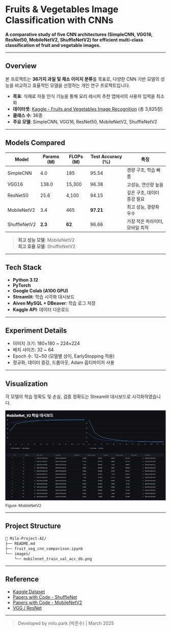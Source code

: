 # Fruits & Vegetables Image Classification with CNNs

**A comparative study of five CNN architectures (SimpleCNN, VGG16, ResNet50, MobileNetV2, ShuffleNetV2) for efficient multi-class classification of fruit and vegetable images.**

---

## Overview

본 프로젝트는 **36가지 과일 및 채소 이미지 분류**를 목표로, 다양한 CNN 기반 모델의 성능을 비교하고 효율적인 모델을 선정하는 개인 연구 프로젝트입니다. 

- **목표**: 식재료 자동 인식 기능을 통해 요리 레시피 추천 앱에서의 사용자 입력을 최소화
- **데이터셋**: [Kaggle - Fruits and Vegetables Image Recognition](https://www.kaggle.com/datasets/kritikseth/fruit-and-vegetable-image-recognition) (총 3,825장)
- **클래스 수**: 36종
- **주요 모델**: SimpleCNN, VGG16, ResNet50, MobileNetV2, ShuffleNetV2

---

## Models Compared

| Model           | Params (M) | FLOPs (M) | Test Accuracy (%) | 특징 |
|----------------|------------|-----------|--------------------|------|
| SimpleCNN       | 4.0        | 185       | 95.54              | 경량 구조, 학습 빠름 |
| VGG16           | 138.0      | 15,300    | 96.38              | 고성능, 연산량 높음 |
| ResNet50        | 25.6       | 4,100     | 94.15              | 깊은 구조, 데이터 증강 필요 |
| MobileNetV2     | 3.4        | 465       | **97.21**          | 최고 성능, 경량화 우수 |
| ShuffleNetV2    | **2.3**    | **62**    | 96.66              | 가장 적은 파라미터, 모바일 최적 |

>  **최고 성능 모델**: MobileNetV2  
>  **최고 효율 모델**: ShuffleNetV2

---

##  Tech Stack

- **Python 3.12**
- **PyTorch**
- **Google Colab (A100 GPU)**
- **Streamlit**: 학습 시각화 대시보드
- **Aiven MySQL + DBeaver**: 학습 로그 저장
- **Kaggle API**: 데이터 다운로드

---

##  Experiment Details

- 이미지 크기: 180×180 ~ 224×224
- 배치 사이즈: 32 ~ 64
- Epoch 수: 12~50 (모델별 상이, EarlyStopping 적용)
- 정규화, 데이터 증강, 드롭아웃, Adam 옵티마이저 사용

---

##  Visualization

각 모델의 학습 정확도 및 손실, 검증 정확도는 Streamlit 대시보드로 시각화하였습니다.

![모델 성능 시각화](/images/mobilenet_train_val_acc_db.png)  
<sub>Figure: MobileNetV2</sub>

---

##  Project Structure

```
📁 Milo-Project-AI/
├── README.md
├── fruit_veg_cnn_comparison.ipynb
└── images/
    └── mobilenet_train_val_acc_db.png
```

---

##  Reference

- [Kaggle Dataset](https://www.kaggle.com/datasets/kritikseth/fruit-and-vegetable-image-recognition)
- [Papers with Code - ShuffleNet](https://paperswithcode.com/method/shufflenet)
- [Papers with Code - MobileNetV2](https://paperswithcode.com/method/mobilenetv2)
- [VGG / ResNet](https://paperswithcode.com/method/resnet)

---

>  Developed by milo.park (박준수) | March 2025
